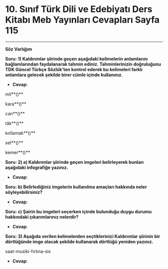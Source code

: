 # 10. Sınıf Türk Dili ve Edebiyatı Ders Kitabı Meb Yayınları Cevapları Sayfa 115

---

**Söz Varlığım**

**Soru: 1) Kaldırımlar şiirinde geçen aşağıdaki kelimelerin anlamlarını bağlamlarından faydalanarak tahmin ediniz. Tahminlerinizin doğruluğunu TDK Güncel Türkçe Sözlük’ten kontrol ederek bu kelimeleri farklı anlamlara gelecek şekilde birer cümle içinde kullanınız.**

-   **Cevap**:

mil**()**

 kara**()**

 can**()**

 tâk**()**

 kollamak**()**

 sel**()**

 kemer**()**

**Soru: 2) a) Kaldırımlar şiirinde geçen imgeleri belirleyerek bunları aşağıdaki infografiğe yazınız.**

-   **Cevap**:

**Soru: b) Belirlediğiniz imgelerin kullanılma amaçları hakkında neler söyleyebilirsiniz?**

-   **Cevap**:

**Soru: c) Şairin bu imgeleri seçerken içinde bulunduğu duygu durumu hakkındaki çıkarımlarınız nelerdir?**

-   **Cevap**:

**Soru: 3) Aşağıda verilen kelimelerden seçtiklerinizi Kaldırımlar şiirinin bir dörtlüğünde imge olacak şekilde kullanarak dörtlüğü yeniden yazınız.**

saat-musiki-fırtına-sis

-   **Cevap**:
